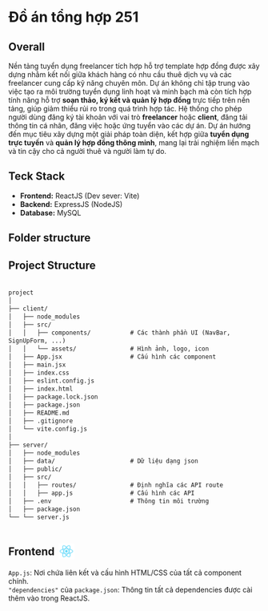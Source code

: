 # Đồ án tổng hợp 251

## Overall
Nền tảng tuyển dụng freelancer tích hợp hỗ trợ template hợp đồng được xây dựng nhằm kết nối giữa khách hàng có nhu cầu thuê dịch vụ và các freelancer cung cấp kỹ năng chuyên môn. Dự án không chỉ tập trung vào việc tạo ra môi trường tuyển dụng linh hoạt và minh bạch mà còn tích hợp tính năng hỗ trợ **soạn thảo, ký kết và quản lý hợp đồng** trực tiếp trên nền tảng, giúp giảm thiểu rủi ro trong quá trình hợp tác. Hệ thống cho phép người dùng đăng ký tài khoản với vai trò **freelancer** hoặc **client**, đăng tải thông tin cá nhân, đăng việc hoặc ứng tuyển vào các dự án. Dự án hướng đến mục tiêu xây dựng một giải pháp toàn diện, kết hợp giữa **tuyển dụng trực tuyến** và **quản lý hợp đồng thông minh**, mang lại trải nghiệm liền mạch và tin cậy cho cả người thuê và người làm tự do.


## Teck Stack
- **Frontend:** ReactJS (Dev sever: Vite)
- **Backend:** ExpressJS (NodeJS)
- **Database:** MySQL

## Folder structure
<section id="project-structure">
  <h2>Project Structure</h2>
  <pre><code>
project
│
├── client/                     
│   ├── node_modules
│   ├── src/
│   │   ├── components/           # Các thành phần UI (NavBar, SignUpForm, ...)
│   │   └── assets/               # Hình ảnh, logo, icon
│   ├── App.jsx                   # Cấu hình các component
│   ├── main.jsx                  
│   ├── index.css
│   ├── eslint.config.js
│   ├── index.html
│   ├── package.lock.json
│   ├── package.json
│   ├── README.md
│   ├── .gitignore
│   └── vite.config.js
│
├── server/       
│   ├── node_modules
│   ├── data/                     # Dữ liệu dạng json 
│   ├── public/                   
│   ├── src/
│   │   ├── routes/               # Định nghĩa các API route
│   │   ├── app.js                # Cấu hình các API
│   ├── .env                      # Thông tin môi trường
│   ├── package.json
└── └── server.js
  </code></pre>
</section>

<h2 style="display: flex; align-items: center;">
  Frontend
  <img src="https://raw.githubusercontent.com/github/explore/main/topics/react/react.png" 
       alt="React Logo" 
       width="32" 
       style="margin-left: 8px">
</h2>

`App.js`: Nơi chứa liên kết và cấu hình HTML/CSS của tất cả component chính.  
`"dependencies"` của `package.json`: Thông tin tất cả dependencies được cài thêm vào trong ReactJS.
```
